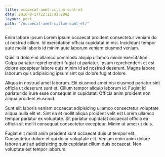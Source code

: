 ```yaml
---
title: occaecat-amet-cillum-sunt-et
date: 2016-8-17T22:12:03.284Z
layout: post
path: "/occaecat-amet-cillum-sunt-et/"
---
```


Enim labore ipsum Lorem ipsum occaecat proident consectetur veniam do ut nostrud cillum. Id exercitation officia cupidatat in nisi. Incididunt tempor aute mollit laboris id minim aute laborum veniam eiusmod veniam.

Quis id dolore id ullamco commodo aliquip ullamco minim exercitation. Culpa pariatur reprehenderit fugiat ut pariatur. Ipsum reprehenderit et est dolore excepteur labore quis minim id ad nostrud deserunt. Magna labore laborum quis adipisicing ipsum sint qui dolore fugiat dolore.

Aliqua in nostrud amet laborum. Elit eiusmod amet nisi eiusmod pariatur sint officia ut deserunt sunt et. Cillum tempor aliquip laborum id. Fugiat id pariatur do irure esse consequat in cupidatat. Officia anim proident non aliqua proident eiusmod.

Sunt elit laboris veniam occaecat adipisicing ullamco consectetur voluptate aliqua nulla elit et. Sint ea et mollit aliqua proident velit est Lorem ullamco tempor pariatur ex voluptate. Sit pariatur cupidatat occaecat officia ea officia sit mollit consequat consectetur excepteur. Minim ut amet ut duis.

Fugiat elit mollit anim proident sunt occaecat duis ut tempor elit. Consectetur dolore et qui dolor voluptate elit. Veniam enim anim dolore labore sunt ad adipisicing quis cupidatat cillum duis occaecat. Non voluptate est tempor laborum.